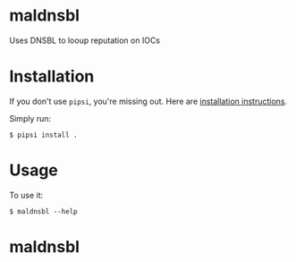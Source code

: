# maldnsbl

Uses DNSBL to looup reputation on IOCs


# Installation

If you don't use `pipsi`, you're missing out.
Here are [installation instructions](https://github.com/mitsuhiko/pipsi#readme).

Simply run:

    $ pipsi install .


# Usage

To use it:

    $ maldnsbl --help

# maldnsbl
